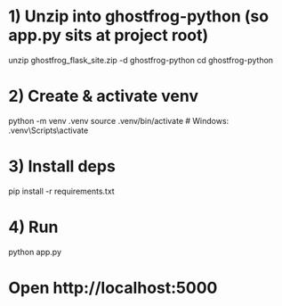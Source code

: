 # 1) Unzip into ghostfrog-python (so app.py sits at project root)
unzip ghostfrog_flask_site.zip -d ghostfrog-python
cd ghostfrog-python

# 2) Create & activate venv
python -m venv .venv
source .venv/bin/activate   # Windows: .venv\Scripts\activate

# 3) Install deps
pip install -r requirements.txt

# 4) Run
python app.py
# Open http://localhost:5000